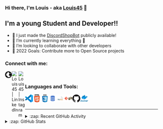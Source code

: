 ### Hi there, I'm Louis - aka [Louis45][website] 👋 

## I'm a young Student and Developer!!

- 🔭 I just made the [DiscordShopBot](https://github.com/Luois45/DiscordShopBot) publicly available!
- 🌱 I’m currently learning everything 🤣
- 👯 I’m looking to collaborate with other developers
- 🥅 2022 Goals: Contribute more to Open Source projects

### Connect with me:

[<img align="left" alt="linktree.louis45.de" width="22px" src="https://raw.githubusercontent.com/iconic/open-iconic/master/svg/globe.svg" />][website]
[<img align="left" alt="Louis45 | LinkedIn" width="22px" src="https://cdn.jsdelivr.net/npm/simple-icons@v3/icons/linkedin.svg" />][linkedin]
[<img align="left" alt="Louis45 | Instagram" width="22px" src="https://cdn.jsdelivr.net/npm/simple-icons@v3/icons/instagram.svg" />][instagram]

<br />

### Languages and Tools:

[<img align="left" alt="Visual Studio Code" width="26px" src="https://raw.githubusercontent.com/github/explore/bbd48b997e8d0bef63f676eca4da5e1f76487b56/topics/visual-studio-code/visual-studio-code.png" />](https://github.com/topics/visual-studio-code)
[<img align="left" alt="HTML" width="26px" src="https://raw.githubusercontent.com/github/explore/80688e429a7d4ef2fca1e82350fe8e3517d3494d/topics/html/html.png" />](https://github.com/topics/html)
[<img align="left" alt="CSS" width="26px" src="https://raw.githubusercontent.com/github/explore/80688e429a7d4ef2fca1e82350fe8e3517d3494d/topics/css/css.png" />](https://github.com/topics/css)
[<img align="left" alt="SQL" width="26px" src="https://raw.githubusercontent.com/github/explore/80688e429a7d4ef2fca1e82350fe8e3517d3494d/topics/sql/sql.png" />](https://github.com/topics/sql)
[<img align="left" alt="MySQL" width="26px" src="https://raw.githubusercontent.com/github/explore/80688e429a7d4ef2fca1e82350fe8e3517d3494d/topics/mysql/mysql.png" />](https://raw.githubusercontent.com/github/explore/80688e429a7d4ef2fca1e82350fe8e3517d3494d/topics/sql/sql.png)
[<img align="left" alt="Git" width="26px" src="https://raw.githubusercontent.com/github/explore/80688e429a7d4ef2fca1e82350fe8e3517d3494d/topics/git/git.png" />](https://github.com/topics/git)
[<img align="left" alt="GitHub" width="26px" src="https://raw.githubusercontent.com/github/explore/78df643247d429f6cc873026c0622819ad797942/topics/github/github.png" />](https://github.com/topics/github)
[<img align="left" alt="GitHub" width="26px" src="https://raw.githubusercontent.com/github/explore/80688e429a7d4ef2fca1e82350fe8e3517d3494d/topics/docker/docker.png" />](https://github.com/topics/docker)

<br />
<br />

---

<details>
  <summary>:zap: Recent GitHub Activity</summary>
  
<!--START_SECTION:activity-->
1. ❗️ Closed issue [#5](https://github.com/Luois45/DiscordShopBot/issues/5) in [Luois45/DiscordShopBot](https://github.com/Luois45/DiscordShopBot)
2. ❗️ Reopened issue [#5](https://github.com/Luois45/DiscordShopBot/issues/5) in [Luois45/DiscordShopBot](https://github.com/Luois45/DiscordShopBot)
3. 🗣 Commented on [#5](https://github.com/Luois45/DiscordShopBot/issues/5) in [Luois45/DiscordShopBot](https://github.com/Luois45/DiscordShopBot)
4. 🗣 Commented on [#5](https://github.com/Luois45/DiscordShopBot/issues/5) in [Luois45/DiscordShopBot](https://github.com/Luois45/DiscordShopBot)
5. ❗️ Closed issue [#8](https://github.com/Luois45/DiscordShopBot/issues/8) in [Luois45/DiscordShopBot](https://github.com/Luois45/DiscordShopBot)
6. ❗️ Opened issue [#8](https://github.com/Luois45/DiscordShopBot/issues/8) in [Luois45/DiscordShopBot](https://github.com/Luois45/DiscordShopBot)
7. ❗️ Closed issue [#7](https://github.com/Luois45/DiscordShopBot/issues/7) in [Luois45/DiscordShopBot](https://github.com/Luois45/DiscordShopBot)
8. ❗️ Opened issue [#7](https://github.com/Luois45/DiscordShopBot/issues/7) in [Luois45/DiscordShopBot](https://github.com/Luois45/DiscordShopBot)
9. ❗️ Closed issue [#6](https://github.com/Luois45/DiscordShopBot/issues/6) in [Luois45/DiscordShopBot](https://github.com/Luois45/DiscordShopBot)
10. ❗️ Opened issue [#6](https://github.com/Luois45/DiscordShopBot/issues/6) in [Luois45/DiscordShopBot](https://github.com/Luois45/DiscordShopBot)
<!--END_SECTION:activity-->

</details>

<details>
  <summary>:zap: GitHub Stats</summary>

  <img align="left" alt="Luois45's GitHub Stats" src="https://github-readme-stats.vercel.app/api?username=Luois45&count_private=true" />

</details>

[website]: https://linktree.louis45.de/
[instagram]: https://www.instagram.com/luois_45/
[linkedin]: https://www.linkedin.com/in/louis45/
